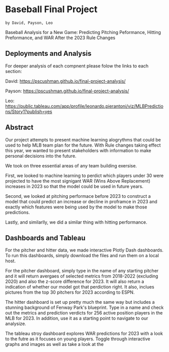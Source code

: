 # Baseball Final Project

    by David, Payson, Leo

Baseball Analysis for a New Game: Predicting Pitching Peformance, Hitting Preformance, and WAR After the 2023 Rule Changes

## Deployments and Analysis

For deeper analysis of each compnent please folow the links to each section:

David: https://pscushman.github.io/final-project-analysis/

Payson: https://pscushman.github.io/final-project-analysis/

Leo: https://public.tableau.com/app/profile/leonardo.pierantoni/viz/MLBPredictions/Story1?publish=yes

## Abstract

Our project attempts to present machine learning alogrythms that could be used to help MLB team plan for the future. With Rule changes taking effect this year, we wanted to present stakeholders with information to make personal decisions into the future. 

We took on three essential areas of any team building exersise.

First, we looked to machine learning to perdict which players under 30 were projected to have the most signigant WAR (Wins Above Replacement) increases in 2023 so that the model could be used in future years.

Second, we looked at pitching performace before 2023 to construct a model that could predict an increase or decline in proframce in 2023 and exactly which features were being used by the model to make those predictions.

Lastly, and similarlly, we did a similar thing with hitting performance. 

## Dashboards and Tableau

For the pitcher and hitter data, we made interactive Plotly Dash dashboards. To run this dashboards, simply download the files and run them on a local host.

For the pitcher dashboard, simply type in the name of any starting pitcher and it will return avergaes of selected metrics from 2018-2022 (excluding 2020) and also the z-score difference for 2023. It will also return a indication of whether our model got that perdiction right. It also, inclues pictures from the top 30 pitchers for 2023 according to ESPN.

The hitter dashboard is set up pretty much the same way but includes a stunning background of Fenway Park's blueprint. Type in a name and check out the metrics and prediction verdicts for 256 active position players in the MLB for 2023. In addition, use it as a starting point to navigate to our analysize.

The tableau stroy dashboard explores WAR predictions for 2023 with a look to the futre as it focuses on young players. Toggle through interactive graphs and images as well as take a look at the 
